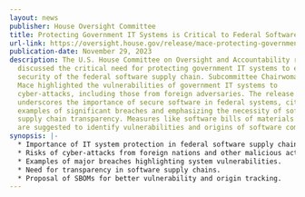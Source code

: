 ```yaml
---
layout: news
publisher: House Oversight Committee
title: Protecting Government IT Systems is Critical to Federal Software Supply Chain
url-link: https://oversight.house.gov/release/mace-protecting-government-it-systems-is-critical-to-federal-software-supply-chain/
publication-date: November 29, 2023
description: The U.S. House Committee on Oversight and Accountability recently
  discussed the critical need for protecting government IT systems to ensure the
  security of the federal software supply chain. Subcommittee Chairwoman Nancy
  Mace highlighted the vulnerabilities of government IT systems to
  cyber-attacks, including those from foreign adversaries. The release
  underscores the importance of secure software in federal systems, citing
  examples of significant breaches and emphasizing the necessity of software
  supply chain transparency. Measures like software bills of materials (SBOMs)
  are suggested to identify vulnerabilities and origins of software components.
synopsis: |-
  * Importance of IT system protection in federal software supply chain.
  * Risks of cyber-attacks from foreign nations and other malicious actors.
  * Examples of major breaches highlighting system vulnerabilities.
  * Need for transparency in software supply chains.
  * Proposal of SBOMs for better vulnerability and origin tracking.
---
```

